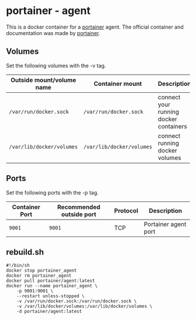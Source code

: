 # portainer - agent

This is a docker container for a [portainer](../portainer.md) agent.
The official container and documentation was made by [portainer](https://hub.docker.com/r/portainer/agent).

## Volumes

Set the following volumes with the -v tag.

| Outside mount/volume name | Container mount           | Description                            |
| ------------------------- | ------------------------- | -------------------------------------- |
| `/var/run/docker.sock`    | `/var/run/docker.sock`    | connect your running docker containers |
| `/var/lib/docker/volumes` | `/var/lib/docker/volumes` | connect running docker volumes         |

## Ports

Set the following ports with the -p tag.

| Container Port | Recommended outside port | Protocol | Description          |
| -------------- | ------------------------ | -------- | -------------------- |
| `9001`         | `9001`                   | TCP      | Portainer agent port |

## rebuild.sh

```shell
#!/bin/sh
docker stop portainer_agent
docker rm portainer_agent
docker pull portainer/agent:latest
docker run --name portainer_agent \
    -p 9001:9001 \
    --restart unless-stopped \
    -v /var/run/docker.sock:/var/run/docker.sock \
    -v /var/lib/docker/volumes:/var/lib/docker/volumes \
    -d portainer/agent:latest
```
